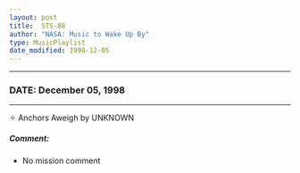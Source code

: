```yaml
---
layout: post
title:  STS-88
author: "NASA: Music to Wake Up By"
type: MusicPlaylist
date_modified: 1998-12-05
---
```


----
### DATE: December 05, 1998
----
✧ Anchors Aweigh by UNKNOWN

##### Comment:
* No mission comment
